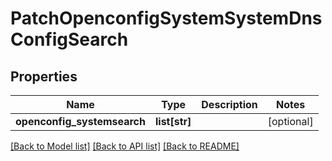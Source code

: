 # PatchOpenconfigSystemSystemDnsConfigSearch

## Properties
Name | Type | Description | Notes
------------ | ------------- | ------------- | -------------
**openconfig_systemsearch** | **list[str]** |  | [optional] 

[[Back to Model list]](../README.md#documentation-for-models) [[Back to API list]](../README.md#documentation-for-api-endpoints) [[Back to README]](../README.md)


